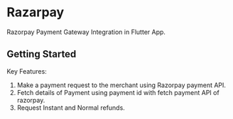 # Razarpay

Razorpay Payment Gateway Integration in Flutter App.
## Getting Started

Key Features:
1. Make a payment request to the merchant using Razorpay payment API.
2. Fetch details of Payment using payment id with fetch payment API of razorpay.
3. Request Instant and Normal refunds.
